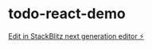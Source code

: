 # todo-react-demo

[Edit in StackBlitz next generation editor ⚡️](https://stackblitz.com/~/github.com/shiguri-01/todo-react-demo)

